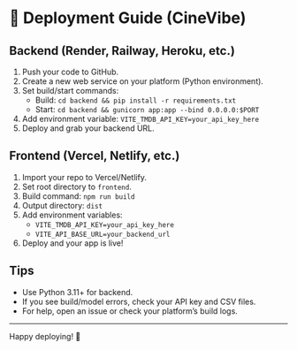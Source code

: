 # 🚀 Deployment Guide (CineVibe)

## Backend (Render, Railway, Heroku, etc.)
1. Push your code to GitHub.
2. Create a new web service on your platform (Python environment).
3. Set build/start commands:
   - Build: `cd backend && pip install -r requirements.txt`
   - Start: `cd backend && gunicorn app:app --bind 0.0.0.0:$PORT`
4. Add environment variable: `VITE_TMDB_API_KEY=your_api_key_here`
5. Deploy and grab your backend URL.

## Frontend (Vercel, Netlify, etc.)
1. Import your repo to Vercel/Netlify.
2. Set root directory to `frontend`.
3. Build command: `npm run build`
4. Output directory: `dist`
5. Add environment variables:
   - `VITE_TMDB_API_KEY=your_api_key_here`
   - `VITE_API_BASE_URL=your_backend_url`
6. Deploy and your app is live!

## Tips
- Use Python 3.11+ for backend.
- If you see build/model errors, check your API key and CSV files.
- For help, open an issue or check your platform’s build logs.

---

Happy deploying! 🚀 